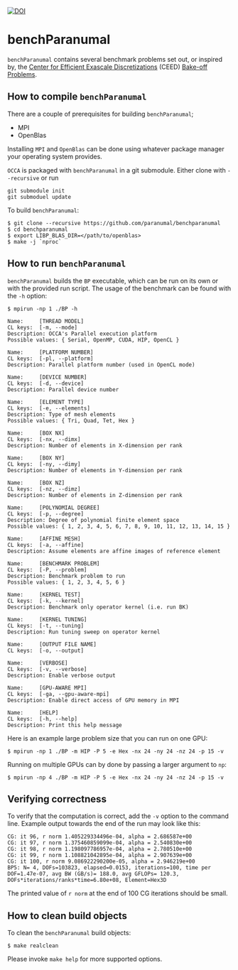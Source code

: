 [![DOI](https://zenodo.org/badge/191792781.svg)](https://zenodo.org/badge/latestdoi/191792781)

benchParanumal
=======

`benchParanumal` contains several benchmark problems set out, or inspired by, the [Center for Efficient Exascale Discretizations](https://ceed.exascaleproject.org/) (CEED) [Bake-off Problems](https://ceed.exascaleproject.org/bps/).


How to compile `benchParanumal`
------------------------

There are a couple of prerequisites for building `benchParanumal`;

- MPI
- OpenBlas

Installing `MPI` and `OpenBlas` can be done using whatever package manager your
operating system provides.

`OCCA` is packaged with `benchParanumal` in a git submodule. Either clone with `--recursive` or run
```
git submodule init
git submoduel update
```

To build `benchParanumal`:

    $ git clone --recursive https://github.com/paranumal/benchparanumal
    $ cd benchparanumal
    $ export LIBP_BLAS_DIR=</path/to/openblas>
    $ make -j `nproc`

How to run `benchParanumal`
--------------------

`benchParanumal` builds the `BP` executable, which can be run on its own or with the provided run script. The usage of the benchmark can be found with the `-h` option:

    $ mpirun -np 1 ./BP -h

    Name:     [THREAD MODEL]
    CL keys:  [-m, --mode]
    Description: OCCA's Parallel execution platform
    Possible values: { Serial, OpenMP, CUDA, HIP, OpenCL }

    Name:     [PLATFORM NUMBER]
    CL keys:  [-pl, --platform]
    Description: Parallel platform number (used in OpenCL mode)

    Name:     [DEVICE NUMBER]
    CL keys:  [-d, --device]
    Description: Parallel device number

    Name:     [ELEMENT TYPE]
    CL keys:  [-e, --elements]
    Description: Type of mesh elements
    Possible values: { Tri, Quad, Tet, Hex }

    Name:     [BOX NX]
    CL keys:  [-nx, --dimx]
    Description: Number of elements in X-dimension per rank

    Name:     [BOX NY]
    CL keys:  [-ny, --dimy]
    Description: Number of elements in Y-dimension per rank

    Name:     [BOX NZ]
    CL keys:  [-nz, --dimz]
    Description: Number of elements in Z-dimension per rank

    Name:     [POLYNOMIAL DEGREE]
    CL keys:  [-p, --degree]
    Description: Degree of polynomial finite element space
    Possible values: { 1, 2, 3, 4, 5, 6, 7, 8, 9, 10, 11, 12, 13, 14, 15 }

    Name:     [AFFINE MESH]
    CL keys:  [-a, --affine]
    Description: Assume elements are affine images of reference element

    Name:     [BENCHMARK PROBLEM]
    CL keys:  [-P, --problem]
    Description: Benchmark problem to run
    Possible values: { 1, 2, 3, 4, 5, 6 }

    Name:     [KERNEL TEST]
    CL keys:  [-k, --kernel]
    Description: Benchmark only operator kernel (i.e. run BK)

    Name:     [KERNEL TUNING]
    CL keys:  [-t, --tuning]
    Description: Run tuning sweep on operator kernel

    Name:     [OUTPUT FILE NAME]
    CL keys:  [-o, --output]

    Name:     [VERBOSE]
    CL keys:  [-v, --verbose]
    Description: Enable verbose output

    Name:     [GPU-AWARE MPI]
    CL keys:  [-ga, --gpu-aware-mpi]
    Description: Enable direct access of GPU memory in MPI

    Name:     [HELP]
    CL keys:  [-h, --help]
    Description: Print this help message


Here is an example large problem size that you can run on one GPU:

    $ mpirun -np 1 ./BP -m HIP -P 5 -e Hex -nx 24 -ny 24 -nz 24 -p 15 -v

Running on multiple GPUs can by done by passing a larger argument to `np`:

    $ mpirun -np 4 ./BP -m HIP -P 5 -e Hex -nx 24 -ny 24 -nz 24 -p 15 -v


Verifying correctness
---------------------

To verify that the computation is correct, add the `-v` option to the command
line.  Example output towards the end of the run may look like this:

    CG: it 96, r norm 1.405229334496e-04, alpha = 2.686587e+00
    CG: it 97, r norm 1.375460859099e-04, alpha = 2.540830e+00
    CG: it 98, r norm 1.198097786957e-04, alpha = 2.780510e+00
    CG: it 99, r norm 1.108821042895e-04, alpha = 2.907639e+00
    CG: it 100, r norm 9.086922290200e-05, alpha = 2.946219e+00
    BP5: N= 4, DOFs=103823, elapsed=0.0153, iterations=100, time per DOF=1.47e-07, avg BW (GB/s)= 188.0, avg GFLOPs= 120.3, DOFs*iterations/ranks*time=6.80e+08, Element=Hex3D

The printed value of `r norm` at the end of 100 CG iterations should be small.

How to clean build objects
--------------------------

To clean the `benchParanumal` build objects:

    $ make realclean

Please invoke `make help` for more supported options.
